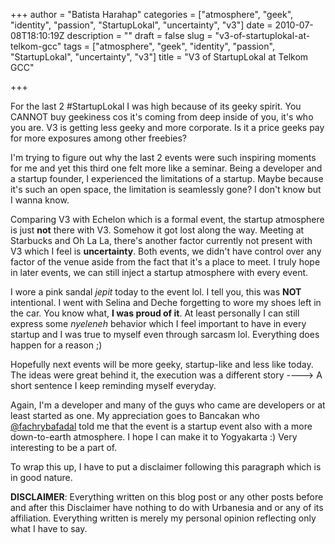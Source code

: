 +++
author = "Batista Harahap"
categories = ["atmosphere", "geek", "identity", "passion", "StartupLokal", "uncertainty", "v3"]
date = 2010-07-08T18:10:19Z
description = ""
draft = false
slug = "v3-of-startuplokal-at-telkom-gcc"
tags = ["atmosphere", "geek", "identity", "passion", "StartupLokal", "uncertainty", "v3"]
title = "V3 of StartupLokal at Telkom GCC"

+++


For the last 2 #StartupLokal I was high because of its geeky spirit. You CANNOT buy geekiness cos it's coming from deep inside of you, it's who you are. V3 is getting less geeky and more corporate. Is it a price geeks pay for more exposures among other freebies?

I'm trying to figure out why the last 2 events were such inspiring moments for me and yet this third one felt more like a seminar. Being a developer and a startup founder, I experienced the limitations of a startup. Maybe because it's such an open space, the limitation is seamlessly gone? I don't know but I wanna know.

Comparing V3 with Echelon which is a formal event, the startup atmosphere is just <strong>not</strong> there with V3. Somehow it got lost along the way. Meeting at Starbucks and Oh La La, there's another factor currently not present with V3 which I feel is <strong>uncertainty</strong>. Both events, we didn't have control over any factor of the venue aside from the fact that it's a place to meet. I truly hope in later events, we can still inject a startup atmosphere with every event.

I wore a pink sandal <em>jepit</em> today to the event lol. I tell you, this was <strong>NOT</strong> intentional. I went with Selina and Deche forgetting to wore my shoes left in the car. You know what, <strong>I was proud of it</strong>. At least personally I can still express some <em>nyeleneh</em> behavior which I feel important to have in every startup and I was true to myself even through sarcasm lol. Everything does happen for a reason ;)

Hopefully next events will be more geeky, startup-like and less like today. The ideas were great behind it, the execution was a different story ----&gt; A short sentence I keep reminding myself everyday.

Again, I'm a developer and many of the guys who came are developers or at least started as one. My appreciation goes to Bancakan who <a href="http://twitter.com/fahrybafadal">@fachrybafadal</a> told me that the event is a startup event also with a more down-to-earth atmosphere. I hope I can make it to Yogyakarta :) Very interesting to be a part of.

To wrap this up, I have to put a disclaimer following this paragraph which is in good nature.

<strong>DISCLAIMER</strong>: Everything written on this blog post or any other posts before and after this Disclaimer have nothing to do with Urbanesia and or any of its affiliation. Everything written is merely my personal opinion reflecting only what I have to say.